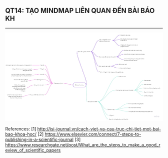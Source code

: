 ## QT14: TẠO MINDMAP LIÊN QUAN ĐẾN BÀI BÁO KH
---

![mind_map](./QT14.jpg)

References:
[1] http://isi-journal.vn/cach-viet-va-cau-truc-chi-tiet-mot-bai-bao-khoa-hoc/
[2] https://www.elsevier.com/connect/7-steps-to-publishing-in-a-scientific-journal
[3] https://www.researchgate.net/post/What_are_the_steps_to_make_a_good_review_of_scientific_papers
